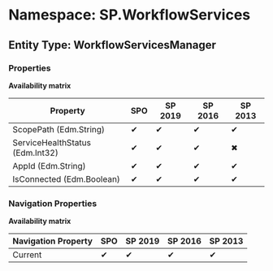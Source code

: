 # Namespace: SP.WorkflowServices
## Entity Type: WorkflowServicesManager

### Properties

**Availability matrix**

Property | SPO | SP 2019 | SP 2016 | SP 2013
----------|-----|---------|---------|--------
ScopePath (Edm.String) | ✔ | ✔ | ✔ | ✔
ServiceHealthStatus (Edm.Int32) | ✔ | ✔ | ✔ | ✖
AppId (Edm.String) | ✔ | ✔ | ✔ | ✔
IsConnected (Edm.Boolean) | ✔ | ✔ | ✔ | ✔

### Navigation Properties

**Availability matrix**

Navigation Property | SPO | SP 2019 | SP 2016 | SP 2013
----------|-----|---------|---------|--------
Current | ✔ | ✔ | ✔ | ✔
